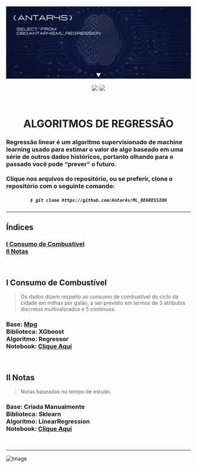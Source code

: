 <!-- BANNER -->
![Wallpaper](https://github.com/Antar4s/ML_REGRESSION/blob/main/assets/Regression.png?raw=true)

<!-- INFORMATIONS -->
<p align="center">
<img src="http://img.shields.io/static/v1?label=LICENSE&message=...&color=GREEN&style=for-the-badge"/>     
<img src="http://img.shields.io/static/v1?label=STATUS&message=EM%20DESENVOLVIMENTO&color=GREEN&style=for-the-badge"/>
</p>
<br>

<!-- TITLE -->
<h1 align="center"> ALGORITMOS DE REGRESSÃO </h1>
<h3> Regressão linear é um algoritmo supervisionado de machine learning usado para estimar o valor de algo baseado em uma série de outros dados históricos, portanto olhando para o passado você pode “prever” o futuro. <br> <br> Clique nos arquivos do repositório, ou se preferir, clone o repositório com o seguinte comando: </h3>

<!-- CLONE REPOSITORY -->
<h5 align="center">
  
```bash
$ git clone https://github.com/Antar4s/ML_REGRESSION
```
</h6>

<!-- BAR -->
<hr>

## Índices
### [I Consumo de Combustível](#i-consumo-de-combustível)<br>[II Notas](#ii-notas)
<br>

<!-- STRUCTURE  1 -->
## I Consumo de Combustível 
> Os dados dizem respeito ao consumo de combustível do ciclo da cidade em milhas por galão, a ser previsto em termos de 3 atributos discretos multivalorados e 5 contínuos.
### Base: <a href="https://archive.ics.uci.edu/ml/datasets/auto+mpg">Mpg</a><br>Biblioteca: XGboost<br>Algoritmo: Regressor<br>Notebook: <a href="https://github.com/Antar4s/ML_REGRESSION/blob/main/notebook/01_mpg_regression.ipynb">Clique Aqui</a>
<br>

<!-- STRUCTURE  2 -->
## II Notas
> Notas baseadas no tempo de estudo.
### Base: Criada Manualmente<br>Biblioteca: Sklearn<br>Algoritmo: LinearRegression<br>Notebook: <a href="https://github.com/Antar4s/ML_REGRESSION/blob/main/notebook/02_notas_regression.ipynb">Clique Aqui</a>
<br>

<!-- BAR -->
<hr>

<!-- FOOTER -->
![Image](https://i.imgur.com/p4vnGAN.gif)

